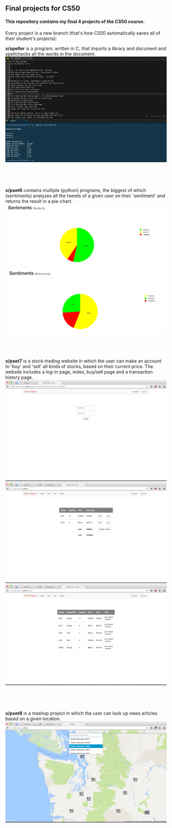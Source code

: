 <h2>Final projects for CS50</h2>


<h4>This repository contains my final 4 projects of the CS50 course.</h4>

Every project is a new branch (that's how CS50 automatically saves all of their student's projects):

<strong>x/speller</strong> is a program, written in C, that imports a library and document and spellchecks all the words in the document.
<img src="./img1.png"/>

&nbsp;

&nbsp;

<strong>x/pset6</strong> contains multiple (python) programs, the biggest of which (sentiments) analyzes all the tweets of a given user on their 'sentiment' and returns the result in a pie-chart.
<img src="./img2.png"/>
<img src="./img3.png"/>

&nbsp;

&nbsp;

<strong>x/pset7</strong> is a stock-trading website in which the user can make an account to 'buy' and 'sell' all kinds of stocks, based on their current price. The website includes a log-in page, index, buy/sell page and a transaction history page.
<img src="./img4.png"/>
<img src="./img5.png"/>
<img src="./img6.png"/>

&nbsp;

&nbsp;

<strong>x/pset8</strong> is a mashup project in which the user can look up news articles based on a given location.
<img src="./img7.png"/>
